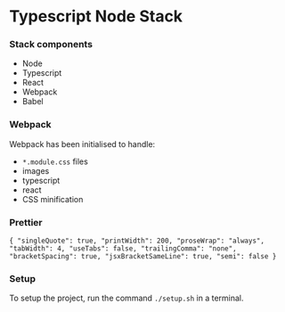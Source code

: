 # Typescript Node Stack

### Stack components

* Node
* Typescript
* React
* Webpack
* Babel

### Webpack
Webpack has been initialised to handle:
 
* `*.module.css` files
* images
* typescript
* react
* CSS minification

### Prettier
`
{
    "singleQuote": true,
    "printWidth": 200,
    "proseWrap": "always",
    "tabWidth": 4,
    "useTabs": false,
    "trailingComma": "none",
    "bracketSpacing": true,
    "jsxBracketSameLine": true,
    "semi": false
}
`

### Setup
To setup the project, run the command `./setup.sh` in a terminal.